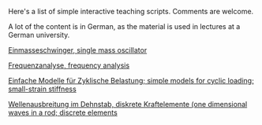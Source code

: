 Here's a list of simple interactive teaching scripts. Comments are welcome.

A lot of the content is in German, as the material is used in lectures at a German university.

[Einmasseschwinger, single mass oscillator](single_mass_oscillator.html)

[Frequenzanalyse, frequency analysis](frequency_analysis.html)

[Einfache Modelle für Zyklische Belastung; simple models for cyclic loading; small-strain stiffness](soil_model.html)

[Wellenausbreitung im Dehnstab, diskrete Kraftelemente (one dimensional waves in a rod; discrete elements](wave1d_discrete_elements.html)
